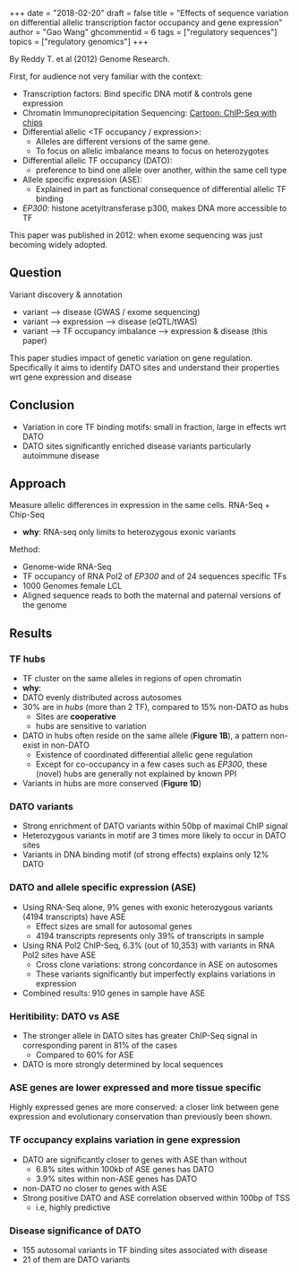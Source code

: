 +++
date = "2018-02-20"
draft = false
title = "Effects of sequence variation on differential allelic transcription factor occupancy and gene expression"
author = "Gao Wang"
ghcommentid = 6
tags = ["regulatory sequences"]
topics = ["regulatory genomics"]
+++

By Reddy T. et al (2012) Genome Research.

First, for audience not very familiar with the context:

- Transcription factors: Bind specific DNA motif & controls gene expression
- Chromatin Immunoprecipitation Sequencing: [Cartoon: ChIP-Seq with chips](https://v.qq.com/iframe/player.html?vid=o1323heyigc)
- Differential allelic <TF occupancy / expression>: 
  - Alleles are different versions of the same gene. 
  - To focus on allelic imbalance means to focus on heterozygotes
- Differential allelic TF occupancy (DATO):
  - preference to bind one allele over another, within the same cell type 
- Allele specific expression (ASE): 
  - Explained in part as functional consequence of differential allelic TF binding 
- *EP300*: histone acetyltransferase p300, makes DNA more accessible to TF

This paper was published in 2012: when exome sequencing was just becoming widely adopted.

## Question

Variant discovery & annotation
- variant --> disease (GWAS / exome sequencing)
- variant --> expression --> disease (eQTL/tWAS)
- variant --> TF occupancy imbalance --> expression & disease (this paper)

This paper studies impact of genetic variation on gene regulation. Specifically it aims to identify DATO sites and understand their properties wrt gene expression and disease

## Conclusion
- Variation in core TF binding motifs: small in fraction, large in effects wrt DATO 
- DATO sites significantly enriched disease variants particularly autoimmune disease

## Approach

Measure allelic differences in expression in the same cells. RNA-Seq + Chip-Seq
- **why**: RNA-seq only limits to heterozygous exonic variants

Method:
- Genome-wide RNA-Seq
- TF occupancy of RNA Pol2 of *EP300* and of 24 sequences specific TFs
- 1000 Genomes female LCL
- Aligned sequence reads to both the maternal and paternal versions of the genome

## Results

### TF hubs

- TF cluster on the same alleles in regions of open chromatin
- **why**: 
- DATO evenly distributed across autosomes
- 30% are in *hubs* (more than 2 TF), compared to 15% non-DATO as hubs
  - Sites are **cooperative**
  - hubs are sensitive to variation
- DATO in hubs often reside on the same allele (**Figure 1B**), a pattern non-exist in non-DATO
  - Existence of coordinated differential allelic gene regulation
  - Except for co-occupancy in a few cases such as *EP300*, these (novel) hubs are generally not explained by known PPI
- Variants in hubs are more conserved (**Figure 1D**)
  
### DATO variants

- Strong enrichment of DATO variants within 50bp of maximal ChIP signal
- Heterozygous variants in motif are 3 times more likely to occur in DATO sites
- Variants in DNA binding motif (of strong effects) explains only 12% DATO

### DATO and allele specific expression (ASE)

- Using RNA-Seq alone, 9% genes with exonic heterozygous variants (4194 transcripts) have ASE
  - Effect sizes are small for autosomal genes
  - 4194 transcripts represents only 39% of transcripts in sample
- Using RNA Pol2 ChIP-Seq, 6.3% (out of 10,353) with variants in RNA Pol2 sites have ASE 
  - Cross clone variations: strong concordance in ASE on autosomes
  - These variants significantly but imperfectly explains variations in expression
- Combined results: 910 genes in sample have ASE

### Heritibility: DATO vs ASE

- The stronger allele in DATO sites has greater ChIP-Seq signal in corresponding parent in 81% of the cases 
  - Compared to 60% for ASE
- DATO is more strongly determined by local sequences

### ASE genes are lower expressed and more tissue specific

Highly expressed genes are more conserved: a closer link between gene expression and evolutionary conservation than previously been shown.

### TF occupancy explains variation in gene expression

- DATO are significantly closer to genes with ASE than without
  - 6.8% sites within 100kb of ASE genes has DATO
  - 3.9% sites within non-ASE genes has DATO
- non-DATO no closer to genes with ASE
- Strong positive DATO and ASE correlation observed within 100bp of TSS
  - i.e, highly predictive

### Disease significance of DATO
- 155 autosomal variants in TF binding sites associated with disease
- 21 of them are DATO variants

